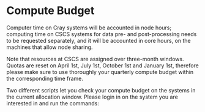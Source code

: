 # Compute Budget
Computer time on Cray systems will be accounted in node hours; computing time on CSCS systems for data pre- and post-processing needs to be requested separately, and it will be accounted in core hours, on the machines that allow node sharing.

Note that resources at CSCS are assigned over three-month windows. Quotas are reset on April 1st, July 1st, October 1st and January 1st, therefore please make sure to use thoroughly your quarterly compute budget within the corresponding time frame.

Two different scripts let you check your compute budget on the systems in the current allocation window. Please login in on the system you are interested in and run the commands:
